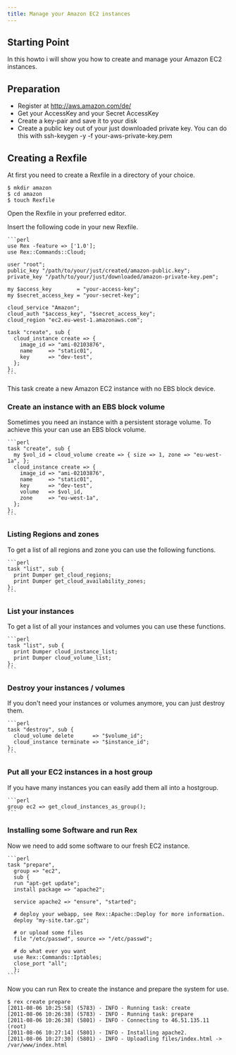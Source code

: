 ```yaml
---
title: Manage your Amazon EC2 instances
---
```


## Starting Point

In this howto i will show you how to create and manage your Amazon EC2 instances.

## Preparation

-   Register at http://aws.amazon.com/de/
-   Get your AccessKey and your Secret AccessKey
-   Create a key-pair and save it to your disk
-   Create a public key out of your just downloaded private key. You can do this with ssh-keygen -y -f your-aws-private-key.pem

## Creating a Rexfile

At first you need to create a Rexfile in a directory of your choice.

    $ mkdir amazon
    $ cd amazon
    $ touch Rexfile

Open the Rexfile in your preferred editor.

Insert the following code in your new Rexfile.

    ```perl
    use Rex -feature => ['1.0'];
    use Rex::Commands::Cloud;
    
    user "root";
    public_key "/path/to/your/just/created/amazon-public.key";
    private_key "/path/to/your/just/downloaded/amazon-private-key.pem";
    
    my $access_key        = "your-access-key";
    my $secret_access_key = "your-secret-key";
    
    cloud_service "Amazon";
    cloud_auth "$access_key", "$secret_access_key";
    cloud_region "ec2.eu-west-1.amazonaws.com";
    
    task "create", sub {
      cloud_instance create => {
        image_id => "ami-02103876",
        name     => "static01",
        key      => "dev-test",
      };
    };
    ```

This task create a new Amazon EC2 instance with no EBS block device.

### Create an instance with an EBS block volume

Sometimes you need an instance with a persistent storage volume. To achieve this your can use an EBS block volume.

    ```perl
    task "create", sub {
      my $vol_id = cloud_volume create => { size => 1, zone => "eu-west-1a", };
      cloud_instance create => {
        image_id => "ami-02103876",
        name     => "static01",
        key      => "dev-test",
        volume   => $vol_id,
        zone     => "eu-west-1a",
      };
    };
    ```

### Listing Regions and zones

To get a list of all regions and zone you can use the following functions.

    ```perl
    task "list", sub {
      print Dumper get_cloud_regions;
      print Dumper get_cloud_availability_zones;
    };
    ```

### List your instances

To get a list of all your instances and volumes you can use these functions.

    ```perl
    task "list", sub {
      print Dumper cloud_instance_list;
      print Dumper cloud_volume_list;
    };
    ```

### Destroy your instances / volumes

If you don't need your instances or volumes anymore, you can just destroy them.

    ```perl
    task "destroy", sub {
      cloud_volume delete      => "$volume_id";
      cloud_instance terminate => "$instance_id";
    };
    ```

### Put all your EC2 instances in a host group

If you have many instances you can easily add them all into a hostgroup.

    ```perl
    group ec2 => get_cloud_instances_as_group();
    ```

### Installing some Software and run Rex

Now we need to add some software to our fresh EC2 instance.

    ```perl
    task "prepare",
      group => "ec2",
      sub {
      run "apt-get update";
      install package => "apache2";
    
      service apache2 => "ensure", "started";
    
      # deploy your webapp, see Rex::Apache::Deploy for more information.
      deploy "my-site.tar.gz";
    
      # or upload some files
      file "/etc/passwd", source => "/etc/passwd";
    
      # do what ever you want
      use Rex::Commands::Iptables;
      close_port "all";
      };
    ```

Now you can run Rex to create the instance and prepare the system for use.

    $ rex create prepare
    [2011-08-06 10:25:58] (5783) - INFO - Running task: create
    [2011-08-06 10:26:38] (5783) - INFO - Running task: prepare
    [2011-08-06 10:26:38] (5801) - INFO - Connecting to 46.51.135.11 (root)
    [2011-08-06 10:27:14] (5801) - INFO - Installing apache2.
    [2011-08-06 10:27:30] (5801) - INFO - Uploadling files/index.html -> /var/www/index.html

